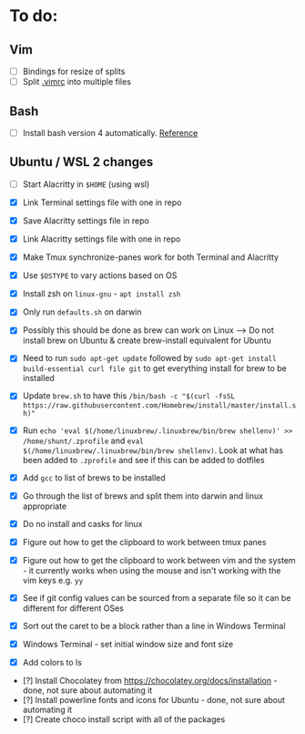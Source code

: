 # To do:

## Vim

- [ ] Bindings for resize of splits
- [ ] Split [.vimrc](./dotfiles/.vimrc) into multiple files

## Bash

- [ ] Install bash version 4 automatically. [Reference](https://gist.github.com/Rican7/44081a9806595704fa7b289c32fcd62c)

## Ubuntu / WSL 2 changes

- [ ] Start Alacritty in `$HOME` (using wsl)

- [x] Link Terminal settings file with one in repo
- [x] Save Alacritty settings file in repo
- [x] Link Alacritty settings file with one in repo
- [x] Make Tmux synchronize-panes work for both Terminal and Alacritty
- [x] Use `$OSTYPE` to vary actions based on OS
- [x] Install zsh on `linux-gnu` - `apt install zsh`
- [x] Only run `defaults.sh` on darwin
- [x] Possibly this should be done as brew can work on Linux --> Do not install brew on Ubuntu & create brew-install equivalent for Ubuntu
- [x] Need to run `sudo apt-get update` followed by `sudo apt-get install build-essential curl file git` to get everything install for brew to be installed
- [x] Update `brew.sh` to have this `/bin/bash -c "$(curl -fsSL https://raw.githubusercontent.com/Homebrew/install/master/install.sh)"`
- [x] Run `echo 'eval $(/home/linuxbrew/.linuxbrew/bin/brew shellenv)' >> /home/shunt/.zprofile` and `eval $(/home/linuxbrew/.linuxbrew/bin/brew shellenv)`. Look at what has been added to `.zprofile` and see if this can be added to dotfiles
- [x] Add `gcc` to list of brews to be installed
- [x] Go through the list of brews and split them into darwin and linux appropriate
- [x] Do no install and casks for linux
- [x] Figure out how to get the clipboard to work between tmux panes
- [x] Figure out how to get the clipboard to work between vim and the system - it currently works when using the mouse and isn't working with the vim keys e.g. `yy`
- [x] See if git config values can be sourced from a separate file so it can be different for different OSes
- [x] Sort out the caret to be a block rather than a line in Windows Terminal
- [x] Windows Terminal - set initial window size and font size
- [x] Add colors to ls

- [?] Install Chocolatey from https://chocolatey.org/docs/installation - done, not sure about automating it
- [?] Install powerline fonts and icons for Ubuntu - done, not sure about automating it
- [?] Create choco install script with all of the packages
